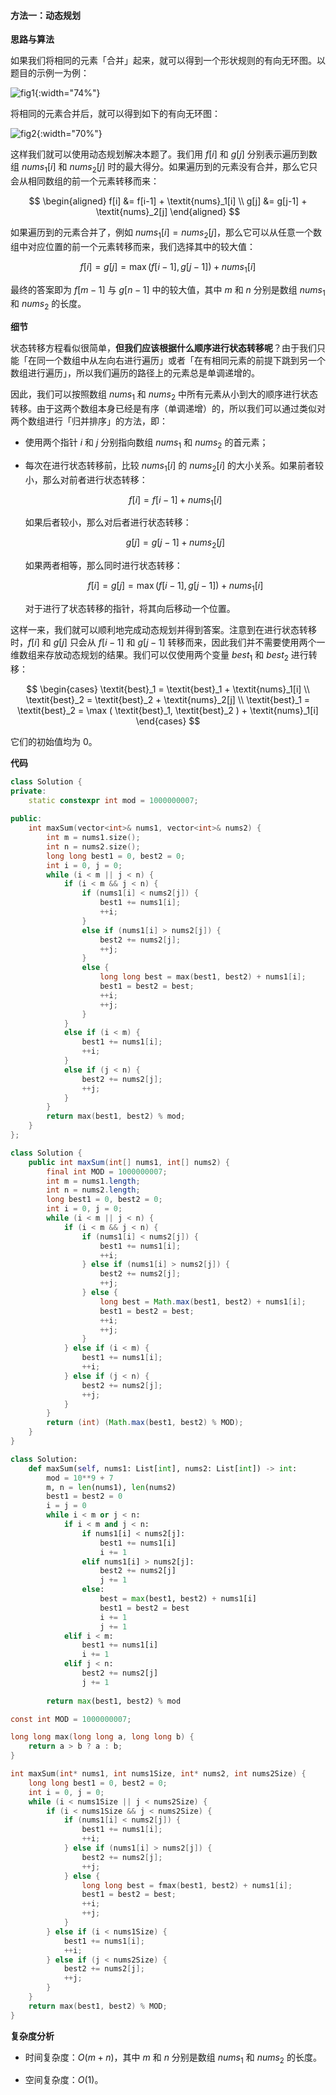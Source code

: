#### 方法一：动态规划

**思路与算法**

如果我们将相同的元素「合并」起来，就可以得到一个形状规则的有向无环图。以题目的示例一为例：

![fig1](https://assets.leetcode-cn.com/solution-static/1537/1537_fig1.png){:width="74%"}

将相同的元素合并后，就可以得到如下的有向无环图：

![fig2](https://assets.leetcode-cn.com/solution-static/1537/1537_fig2.png){:width="70%"}

这样我们就可以使用动态规划解决本题了。我们用 $f[i]$ 和 $g[j]$ 分别表示遍历到数组 $\textit{nums}_1[i]$ 和 $\textit{nums}_2[j]$ 时的最大得分。如果遍历到的元素没有合并，那么它只会从相同数组的前一个元素转移而来：

$$
\begin{aligned}
f[i] &= f[i-1] + \textit{nums}_1[i] \\
g[j] &= g[j-1] + \textit{nums}_2[j]
\end{aligned}
$$

如果遍历到的元素合并了，例如 $\textit{nums}_1[i] = \textit{nums}_2[j]$，那么它可以从任意一个数组中对应位置的前一个元素转移而来，我们选择其中的较大值：

$$
f[i] = g[j] = \max{(f[i-1], g[j-1])} + \textit{nums}_1[i]
$$

最终的答案即为 $f[m-1]$ 与 $g[n-1]$ 中的较大值，其中 $m$ 和 $n$ 分别是数组 $\textit{nums}_1$ 和 $\textit{nums}_2$ 的长度。

**细节**

状态转移方程看似很简单，**但我们应该根据什么顺序进行状态转移呢**？由于我们只能「在同一个数组中从左向右进行遍历」或者「在有相同元素的前提下跳到另一个数组进行遍历」，所以我们遍历的路径上的元素总是单调递增的。

因此，我们可以按照数组 $\textit{nums}_1$ 和 $\textit{nums}_2$ 中所有元素从小到大的顺序进行状态转移。由于这两个数组本身已经是有序（单调递增）的，所以我们可以通过类似对两个数组进行「归并排序」的方法，即：

- 使用两个指针 $i$ 和 $j$ 分别指向数组 $\textit{nums}_1$ 和 $\textit{nums}_2$ 的首元素；

- 每次在进行状态转移前，比较 $\textit{nums}_1[i]$ 的 $\textit{nums}_2[i]$ 的大小关系。如果前者较小，那么对前者进行状态转移：

    $$
    f[i] = f[i-1] + \textit{nums}_1[i]
    $$
  
  如果后者较小，那么对后者进行状态转移：
  
  $$
    g[j] = g[j-1] + \textit{nums}_2[j]
  $$
  
  如果两者相等，那么同时进行状态转移：

  $$
    f[i] = g[j] = \max{(f[i-1], g[j-1])} + \textit{nums}_1[i]
  $$

  对于进行了状态转移的指针，将其向后移动一个位置。

这样一来，我们就可以顺利地完成动态规划并得到答案。注意到在进行状态转移时，$f[i]$ 和 $g[j]$ 只会从 $f[i-1]$ 和 $g[j-1]$ 转移而来，因此我们并不需要使用两个一维数组来存放动态规划的结果。我们可以仅使用两个变量 $\textit{best}_1$ 和 $\textit{best}_2$ 进行转移：

$$
\begin{cases}
\textit{best}_1 = \textit{best}_1 + \textit{nums}_1[i] \\
\textit{best}_2 = \textit{best}_2 + \textit{nums}_2[j] \\
\textit{best}_1 = \textit{best}_2 = \max ( \textit{best}_1, \textit{best}_2 ) + \textit{nums}_1[i]
\end{cases}
$$

它们的初始值均为 $0$。

**代码**

```C++ [sol1-C++]
class Solution {
private:
    static constexpr int mod = 1000000007;
    
public:
    int maxSum(vector<int>& nums1, vector<int>& nums2) {
        int m = nums1.size();
        int n = nums2.size();
        long long best1 = 0, best2 = 0;
        int i = 0, j = 0;
        while (i < m || j < n) {
            if (i < m && j < n) {
                if (nums1[i] < nums2[j]) {
                    best1 += nums1[i];
                    ++i;
                }
                else if (nums1[i] > nums2[j]) {
                    best2 += nums2[j];
                    ++j;
                }
                else {
                    long long best = max(best1, best2) + nums1[i];
                    best1 = best2 = best;
                    ++i;
                    ++j;
                }
            }
            else if (i < m) {
                best1 += nums1[i];
                ++i;
            }
            else if (j < n) {
                best2 += nums2[j];
                ++j;
            }
        }
        return max(best1, best2) % mod;
    }
};  
```

```Java [sol1-Java]
class Solution {
    public int maxSum(int[] nums1, int[] nums2) {
        final int MOD = 1000000007;
        int m = nums1.length;
        int n = nums2.length;
        long best1 = 0, best2 = 0;
        int i = 0, j = 0;
        while (i < m || j < n) {
            if (i < m && j < n) {
                if (nums1[i] < nums2[j]) {
                    best1 += nums1[i];
                    ++i;
                } else if (nums1[i] > nums2[j]) {
                    best2 += nums2[j];
                    ++j;
                } else {
                    long best = Math.max(best1, best2) + nums1[i];
                    best1 = best2 = best;
                    ++i;
                    ++j;
                }
            } else if (i < m) {
                best1 += nums1[i];
                ++i;
            } else if (j < n) {
                best2 += nums2[j];
                ++j;
            }
        }
        return (int) (Math.max(best1, best2) % MOD);
    }
}
```

```Python [sol1-Python3]
class Solution:
    def maxSum(self, nums1: List[int], nums2: List[int]) -> int:
        mod = 10**9 + 7
        m, n = len(nums1), len(nums2)
        best1 = best2 = 0
        i = j = 0
        while i < m or j < n:
            if i < m and j < n:
                if nums1[i] < nums2[j]:
                    best1 += nums1[i]
                    i += 1
                elif nums1[i] > nums2[j]:
                    best2 += nums2[j]
                    j += 1
                else:
                    best = max(best1, best2) + nums1[i]
                    best1 = best2 = best
                    i += 1
                    j += 1
            elif i < m:
                best1 += nums1[i]
                i += 1
            elif j < n:
                best2 += nums2[j]
                j += 1
        
        return max(best1, best2) % mod
```

```C [sol1-C]
const int MOD = 1000000007;

long long max(long long a, long long b) {
    return a > b ? a : b;
}

int maxSum(int* nums1, int nums1Size, int* nums2, int nums2Size) {
    long long best1 = 0, best2 = 0;
    int i = 0, j = 0;
    while (i < nums1Size || j < nums2Size) {
        if (i < nums1Size && j < nums2Size) {
            if (nums1[i] < nums2[j]) {
                best1 += nums1[i];
                ++i;
            } else if (nums1[i] > nums2[j]) {
                best2 += nums2[j];
                ++j;
            } else {
                long long best = fmax(best1, best2) + nums1[i];
                best1 = best2 = best;
                ++i;
                ++j;
            }
        } else if (i < nums1Size) {
            best1 += nums1[i];
            ++i;
        } else if (j < nums2Size) {
            best2 += nums2[j];
            ++j;
        }
    }
    return max(best1, best2) % MOD;
}
```

**复杂度分析**

- 时间复杂度：$O(m+n)$，其中 $m$ 和 $n$ 分别是数组 $\textit{nums}_1$ 和 $\textit{nums}_2$ 的长度。

- 空间复杂度：$O(1)$。